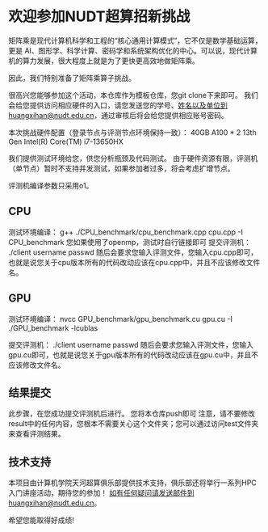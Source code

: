 # 欢迎参加NUDT超算招新挑战

矩阵乘是现代计算机科学和工程的“核心通用计算模式”，它不仅是数学基础运算，更是 AI、图形学、科学计算、密码学和系统架构优化的中心。可以说，现代计算机的算力发展，很大程度上就是为了更快更高效地做矩阵乘。

因此，我们特别准备了矩阵乘算子挑战。

很高兴您能够参加这个活动，本仓库作为模板仓库，您git clone下来即可。
我们会给您提供访问相应硬件的入口，请您发送您的学号、姓名以及单位到huangxihan@nudt.edu.cn，通过审核后将会给您提供相应账号密码。

本次挑战硬件配置（登录节点与评测节点环境保持一致）：
40GB A100 * 2
13th Gen Intel(R) Core(TM) i7-13650HX

我们提供测试环境给您，供您分析瓶颈及代码测试。
由于硬件资源有限，评测机（单节点）暂时不支持并发测试，如果参加者过多，将会考虑扩增节点。

评测机编译参数只采用o1。
  
## CPU
测试环境编译：
g++ ./CPU_benchmark/cpu_benchmark.cpp cpu.cpp -I CPU_benchmark
您如果使用了openmp，测试时自行链接即可
提交评测机：
./client username passwd
随后会要求您输入评测文件，您输入cpu.cpp即可，也就是说您关于cpu版本所有的代码改动应该在cpu.cpp中，并且不应该修改文件名。

## GPU
测试环境编译：
nvcc GPU_benchmark/gpu_benchmark.cu gpu.cu -I ./GPU_benchmark -lcublas

提交评测机：
./client username passwd
随后会要求您输入评测文件，您输入gpu.cu即可，也就是说您关于gpu版本所有的代码改动应该在gpu.cu中，并且不应该修改文件名。

## 结果提交
此步骤，在您成功提交评测机后进行。
您将本仓库push即可
注意，请不要修改result中的任何内容，您根本不需要关心这个文件夹；您可以通过访问test文件夹来查看评测结果。

## 技术支持
本项目由计算机学院天河超算俱乐部提供技术支持，俱乐部还将举行一系列HPC入门讲座活动，期待您的参加！
如有任何疑问请发送邮件到huangxihan@nudt.edu.cn。

希望您能取得好成绩!
